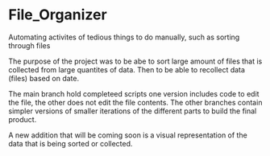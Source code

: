 # File_Organizer
Automating activites of tedious things to do manually, such as sorting through files

The purpose of the project was to be abe to sort large amount of files that is collected from large quantites of data. Then to be able to recollect data (files) based on date.

The main branch hold completeed scripts one version includes code to edit the file, the other does not edit the file contents.
The other branches contain simpler versions of smaller iterations of the different parts to build the final product.

A new addition that will be coming soon is a visual representation of the data that is being sorted or collected.
